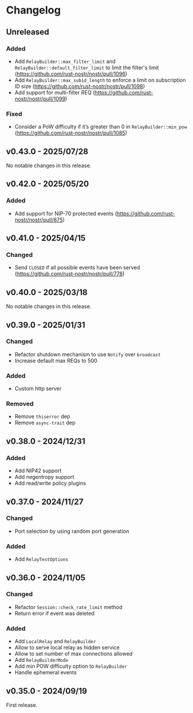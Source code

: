 # Changelog

<!-- All notable changes to this project will be documented in this file. -->

<!-- The format is based on [Keep a Changelog](https://keepachangelog.com/en/1.1.0/), -->
<!-- and this project adheres to [Semantic Versioning](https://semver.org/spec/v2.0.0.html). -->

<!-- Template

## Unreleased

### Breaking changes

### Changed

### Added

### Fixed

### Removed

### Deprecated

-->

## Unreleased

### Added

- Add `RelayBuilder::max_filter_limit` and `RelayBuilder::default_filter_limit` to limit the filter's limit (https://github.com/rust-nostr/nostr/pull/1096)
- Add `RelayBuilder::max_subid_length` to enforce a limit on subscription ID size (https://github.com/rust-nostr/nostr/pull/1098)
- Add support for multi-filter REQ (https://github.com/rust-nostr/nostr/pull/1099)

### Fixed

- Consider a PoW difficulty if it’s greater than 0 in `RelayBuilder::min_pow` (https://github.com/rust-nostr/nostr/pull/1085)

## v0.43.0 - 2025/07/28

No notable changes in this release.

## v0.42.0 - 2025/05/20

### Added

- Add support for NIP-70 protected events (https://github.com/rust-nostr/nostr/pull/875)

## v0.41.0 - 2025/04/15

### Changed

- Send `CLOSED` if all possible events have been served (https://github.com/rust-nostr/nostr/pull/778)

## v0.40.0 - 2025/03/18

No notable changes in this release.

## v0.39.0 - 2025/01/31

### Changed

- Refactor shutdown mechanism to use `Notify` over `broadcast`
- Increase default max REQs to 500

### Added

- Custom http server

### Removed

- Remove `thiserror` dep
- Remove `async-trait` dep

## v0.38.0 - 2024/12/31

### Added

- Add NIP42 support
- Add negentropy support
- Add read/write policy plugins

## v0.37.0 - 2024/11/27

### Changed

- Port selection by using random port generation

### Added

- Add `RelayTestOptions`

## v0.36.0 - 2024/11/05

### Changed

- Refactor `Session::check_rate_limit` method
- Return error if event was deleted

### Added

- Add `LocalRelay` and `RelayBuilder`
- Allow to serve local relay as hidden service
- Allow to set number of max connections allowed
- Add `RelayBuilderMode`
- Add min POW difficulty option to `RelayBuilder`
- Handle ephemeral events

## v0.35.0 - 2024/09/19

First release.

